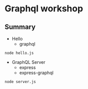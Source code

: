 # Graphql workshop

## Summary

* Hello
    * graphql
```
node hello.js
```

* GraphQL Server
    * express
    * express-graphql
```
node server.js
```